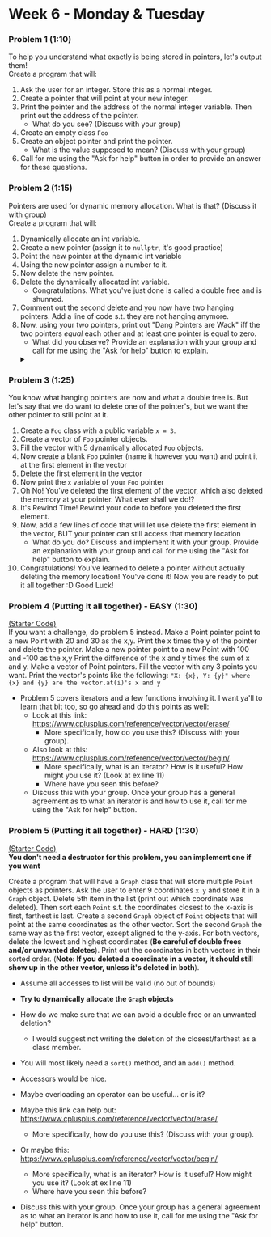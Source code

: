 # Week 6 - Monday & Tuesday

### Problem 1 (1:10)
To help you understand what exactly is being stored in pointers, let's output them!  
Create a program that will:
1. Ask the user for an integer. Store this as a normal integer.
2. Create a pointer that will point at your new integer.
3. Print the pointer and the address of the normal integer variable. Then print out the address of the pointer.
    * What do you see? (Discuss with your group) 
4. Create an empty class `Foo`
5. Create an object pointer and print the pointer.
    * What is the value supposed to mean? (Discuss with your group)
6. Call for me using the "Ask for help" button in order to provide an answer for these questions.

### Problem 2 (1:15)
Pointers are used for dynamic memory allocation. What is that? (Discuss it with group)  
Create a program that will:
1. Dynamically allocate an int variable.
2. Create a new pointer (assign it to `nullptr`, it's good practice)
3. Point the new pointer at the dynamic int variable
5. Using the new pointer assign a number to it.
4. Now delete the new pointer.
6. Delete the dynamically allocated int variable.
    * Congratulations. What you've just done is called a double free and is shunned.
7. Comment out the second delete and you now have two hanging pointers. Add a line of code s.t. they are not hanging anymore.
8. Now, using your two pointers, print out "Dang Pointers are Wack" iff the two pointers *equal* each other and at least one pointer is equal to zero.
    * What did you observe? Provide an explanation with your group and call for me using the "Ask for help" button to explain.
    <details>
        <summary> </summary>
        It should Print
    </details>

### Problem 3 (1:25)
You know what hanging pointers are now and what a double free is.
But let's say that we do want to delete one of the pointer's, but we want the other pointer to still point at it.
1. Create a `Foo` class with a public variable `x = 3`.
2. Create a vector of `Foo` pointer objects.
3. Fill the vector with 5 dynamically allocated `Foo` objects.
4. Now create a blank `Foo` pointer (name it however you want) and point it at the first element in the vector
5. Delete the first element in the vector
6. Now print the `x` variable of your `Foo` pointer
7. Oh No! You've deleted the first element of the vector, which also deleted the memory at your pointer. 
   What ever shall we do!?
8. It's Rewind Time! Rewind your code to before you deleted the first element.
9. Now, add a few lines of code that will let use delete the first element in the vector, BUT your pointer can still access that memory location
    * What do you do? Discuss and implement it with your group. Provide an explanation with your group and call for me using the "Ask for help" button to explain.
10. Congratulations! You've learned to delete a pointer without actually deleting the memory location!
You've done it! Now you are ready to put it all together :D Good Luck!

### Problem 4 (Putting it all together) - EASY (1:30)
[(Starter Code)](Codes%20&%20Practice%20Problems/main.cpp)  
If you want a challenge, do problem 5 instead.
Make a Point pointer point to a new Point with 20 and 30 as the x,y. 
Print the x times the y of the pointer and delete the pointer.
Make a new pointer point to a new Point with 100 and -100 as the x,y
Print the difference of the x and y times the sum of x and y.
Make a vector of Point pointers. Fill the vector with any 3 points you want.
Print the vector's points like the following:
`"X: {x}, Y: {y}" where {x} and {y} are the vector.at(i)'s x and y`

* Problem 5 covers iterators and a few functions involving it. I want ya'll to learn that bit too, so go ahead and do this points as well:
    * Look at this link: https://www.cplusplus.com/reference/vector/vector/erase/
        * More specifically, how do you use this? (Discuss with your group).
    * Also look at this: https://www.cplusplus.com/reference/vector/vector/begin/
        * More specifically, what is an iterator? How is it useful? How might you use it? (Look at ex line 11)
        * Where have you seen this before?
    * Discuss this with your group. Once your group has a general agreement as to what an iterator is and how to use it, call for me using the "Ask for help" button.

### Problem 5 (Putting it all together) - HARD (1:30)
[(Starter Code)](Codes%20&%20Practice%20Problems/main.cpp)  
**You don't need a destructor for this problem, you can implement one if you want**  

Create a program that will have a `Graph` class that will store multiple `Point` objects as pointers. 
Ask the user to enter 9 coordinates `x y` and store it in a `Graph` object. 
Delete 5th item in the list (print out which coordinate was deleted). 
Then sort each `Point` s.t. the coordinates closest to the x-axis is first, farthest is last. 
Create a second `Graph` object of `Point` objects that will point at the same coordinates as the other vector. 
Sort the second `Graph` the same way as the first vector, except aligned to the y-axis.
For both vectors, delete the lowest and highest coordinates (**Be careful of double frees and/or unwanted deletes**).
Print out the coordinates in both vectors in their sorted order. (**Note: If you deleted a coordinate in a vector, it should still show up in the other vector, unless it's deleted in both**).

* Assume all accesses to list will be valid (no out of bounds)
* **Try to dynamically allocate the `Graph` objects**

* How do we make sure that we can avoid a double free or an unwanted deletion?
    * I would suggest not writing the deletion of the closest/farthest as a class member.
* You will most likely need a `sort()` method, and an `add()` method. 
* Accessors would be nice. 
* Maybe overloading an operator can be useful... or is it?
* Maybe this link can help out: https://www.cplusplus.com/reference/vector/vector/erase/
    * More specifically, how do you use this? (Discuss with your group).
* Or maybe this: https://www.cplusplus.com/reference/vector/vector/begin/
    * More specifically, what is an iterator? How is it useful? How might you use it? (Look at ex line 11)
    * Where have you seen this before?
* Discuss this with your group. Once your group has a general agreement as to what an iterator is and how to use it, call for me using the "Ask for help" button.
